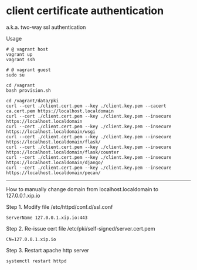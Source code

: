 # client certificate authentication

a.k.a. two-way ssl authentication

Usage

```
# @ vagrant host
vagrant up
vagrant ssh

# @ vagrant guest
sudo su

cd /vagrant
bash provision.sh

cd /vagrant/data/pki
curl --cert ./client.cert.pem --key ./client.key.pem --cacert ca.cert.pem https://localhost.localdomain
curl --cert ./client.cert.pem --key ./client.key.pem --insecure https://localhost.localdomain
curl --cert ./client.cert.pem --key ./client.key.pem --insecure https://localhost.localdomain/wsgi
curl --cert ./client.cert.pem --key ./client.key.pem --insecure https://localhost.localdomain/flask/
curl --cert ./client.cert.pem --key ./client.key.pem --insecure https://localhost.localdomain/flask/counter
curl --cert ./client.cert.pem --key ./client.key.pem --insecure https://localhost.localdomain/django/
curl --cert ./client.cert.pem --key ./client.key.pem --insecure https://localhost.localdomain/pecan/
```

---

How to manually change domain from localhost.localdomain to 127.0.0.1.xip.io

Step 1. Modify file /etc/httpd/conf.d/ssl.conf

```
ServerName 127.0.0.1.xip.io:443
```

Step 2. Re-issue cert file /etc/pki/self-signed/server.cert.pem

```
CN=127.0.0.1.xip.io
```

Step 3. Restart apache http server

```
systemctl restart httpd
```

